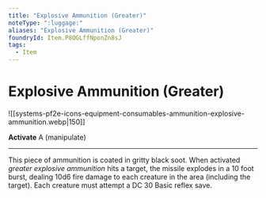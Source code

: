 ```yaml
---
title: "Explosive Ammunition (Greater)"
noteType: ":luggage:"
aliases: "Explosive Ammunition (Greater)"
foundryId: Item.P8OGLffNponZn8sJ
tags:
  - Item
---
```


# Explosive Ammunition (Greater)
![[systems-pf2e-icons-equipment-consumables-ammunition-explosive-ammunition.webp|150]]

**Activate** A (manipulate)

* * *

This piece of ammunition is coated in gritty black soot. When activated _greater explosive ammunition_ hits a target, the missile explodes in a 10 foot burst, dealing 10d6 fire damage to each creature in the area (including the target). Each creature must attempt a DC 30 Basic reflex save.
